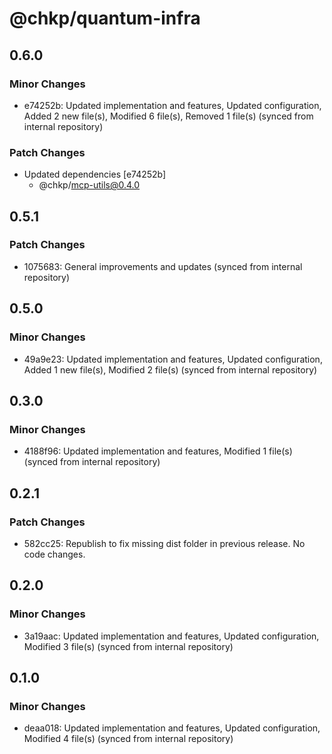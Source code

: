 # @chkp/quantum-infra

## 0.6.0

### Minor Changes

- e74252b: Updated implementation and features, Updated configuration, Added 2 new file(s), Modified 6 file(s), Removed 1 file(s) (synced from internal repository)

### Patch Changes

- Updated dependencies [e74252b]
  - @chkp/mcp-utils@0.4.0

## 0.5.1

### Patch Changes

- 1075683: General improvements and updates (synced from internal repository)

## 0.5.0

### Minor Changes

- 49a9e23: Updated implementation and features, Updated configuration, Added 1 new file(s), Modified 2 file(s) (synced from internal repository)

## 0.3.0

### Minor Changes

- 4188f96: Updated implementation and features, Modified 1 file(s) (synced from internal repository)

## 0.2.1

### Patch Changes

- 582cc25: Republish to fix missing dist folder in previous release. No code changes.

## 0.2.0

### Minor Changes

- 3a19aac: Updated implementation and features, Updated configuration, Modified 3 file(s) (synced from internal repository)

## 0.1.0

### Minor Changes

- deaa018: Updated implementation and features, Updated configuration, Modified 4 file(s) (synced from internal repository)
